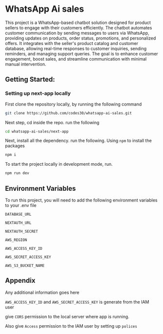 
# WhatsApp Ai sales


This project is a WhatsApp-based chatbot solution designed for product sellers to engage with their customers efficiently. The chatbot automates customer communication by sending messages to users via WhatsApp, providing updates on products, order status, promotions, and personalized offers. It integrates with the seller's product catalog and customer database, allowing real-time responses to customer inquiries, sending reminders, and managing support queries. The goal is to enhance customer engagement, boost sales, and streamline communication with minimal manual intervention.


## Getting Started:

### Setting up next-app locally

First clone the repository locally, by running the following command







```bash
git clone https://github.com/codes30/whatsapp-ai-sales.git
```

Next step, cd inside the repo. run the following

```bash
cd whatsapp-ai-sales/next-app
```

Next, install all the dependency. run the following.
Using ```npm``` to install the packages

```bash
npm i
```
To start the project locally in development mode, run.

```bash
npm run dev
```



## Environment Variables

To run this project, you will need to add the following environment variables to your .env file

`DATABASE_URL`

`NEXTAUTH_URL`

`NEXTAUTH_SECRET`

`AWS_REGION`

`AWS_ACCESS_KEY_ID`

`AWS_SECRET_ACCESS_KEY`

`AWS_S3_BUCKET_NAME`


## Appendix

Any additional information goes here

```AWS_ACCESS_KEY_ID``` and ```AWS_SECRET_ACCESS_KEY``` is generate from the IAM user

give ```CORS``` permission to the local server where app is running.

Also give ```Access``` permission to the IAM user by setting up ```polices``` 
